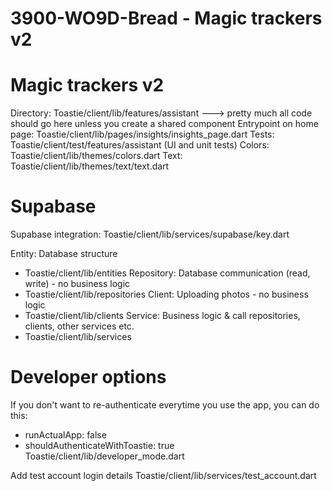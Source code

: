 # 3900-WO9D-Bread - Magic trackers v2

# Magic trackers v2
Directory: Toastie/client/lib/features/assistant ---> pretty much all code should go here unless you create a shared component
Entrypoint on home page: Toastie/client/lib/pages/insights/insights_page.dart
Tests: Toastie/client/test/features/assistant (UI and unit tests)
Colors: Toastie/client/lib/themes/colors.dart
Text: Toastie/client/lib/themes/text/text.dart

# Supabase 
Supabase integration: Toastie/client/lib/services/supabase/key.dart

Entity: Database structure
- Toastie/client/lib/entities
Repository: Database communication (read, write) - no business logic
- Toastie/client/lib/repositories
Client: Uploading photos - no business logic
- Toastie/client/lib/clients
Service: Business logic & call repositories, clients, other services etc.
- Toastie/client/lib/services

# Developer options
If you don't want to re-authenticate everytime you use the app, you can do this:
- runActualApp: false
- shouldAuthenticateWithToastie: true
Toastie/client/lib/developer_mode.dart

Add test account login details Toastie/client/lib/services/test_account.dart
